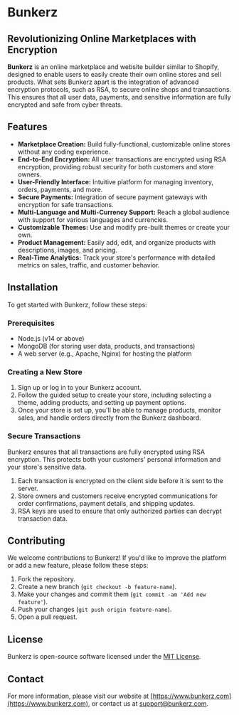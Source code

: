 # Bunkerz

## Revolutionizing Online Marketplaces with Encryption

**Bunkerz** is an online marketplace and website builder similar to Shopify, designed to enable users to easily create their own online stores and sell products. What sets Bunkerz apart is the integration of advanced encryption protocols, such as RSA, to secure online shops and transactions. This ensures that all user data, payments, and sensitive information are fully encrypted and safe from cyber threats.

## Features

- **Marketplace Creation:** Build fully-functional, customizable online stores without any coding experience.
- **End-to-End Encryption:** All user transactions are encrypted using RSA encryption, providing robust security for both customers and store owners.
- **User-Friendly Interface:** Intuitive platform for managing inventory, orders, payments, and more.
- **Secure Payments:** Integration of secure payment gateways with encryption for safe transactions.
- **Multi-Language and Multi-Currency Support:** Reach a global audience with support for various languages and currencies.
- **Customizable Themes:** Use and modify pre-built themes or create your own.
- **Product Management:** Easily add, edit, and organize products with descriptions, images, and pricing.
- **Real-Time Analytics:** Track your store's performance with detailed metrics on sales, traffic, and customer behavior.

## Installation

To get started with Bunkerz, follow these steps:

### Prerequisites

- Node.js (v14 or above)
- MongoDB (for storing user data, products, and transactions)
- A web server (e.g., Apache, Nginx) for hosting the platform

### Creating a New Store

1. Sign up or log in to your Bunkerz account.
2. Follow the guided setup to create your store, including selecting a theme, adding products, and setting up payment options.
3. Once your store is set up, you'll be able to manage products, monitor sales, and handle orders directly from the Bunkerz dashboard.

### Secure Transactions

Bunkerz ensures that all transactions are fully encrypted using RSA encryption. This protects both your customers' personal information and your store's sensitive data.

1. Each transaction is encrypted on the client side before it is sent to the server.
2. Store owners and customers receive encrypted communications for order confirmations, payment details, and shipping updates.
3. RSA keys are used to ensure that only authorized parties can decrypt transaction data.

## Contributing

We welcome contributions to Bunkerz! If you'd like to improve the platform or add a new feature, please follow these steps:

1. Fork the repository.
2. Create a new branch (`git checkout -b feature-name`).
3. Make your changes and commit them (`git commit -am 'Add new feature'`).
4. Push your changes (`git push origin feature-name`).
5. Open a pull request.

## License

Bunkerz is open-source software licensed under the [MIT License](LICENSE).

## Contact

For more information, please visit our website at [https://www.bunkerz.com](https://www.bunkerz.com), or contact us at [support@bunkerz.com](mailto:support@bunkerz.com).
